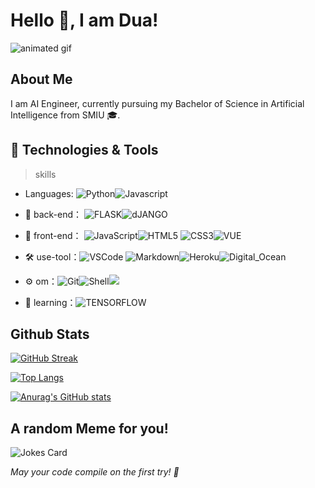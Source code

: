 

# Hello 👋, I am Dua!

![animated gif](./coding-girl.gif)





##  About Me
I am AI Engineer, currently pursuing my Bachelor of Science in Artificial Intelligence from SMIU 🎓. 





## 🔧 Technologies & Tools


> skills

- Languages: ![Python](https://img.shields.io/badge/Python-informational?style=flat&logo=Python)![Javascript](https://img.shields.io/badge/Javascript-informational?style=flat&logo=Javascript)

- 🔭 back-end： ![FLASK](https://img.shields.io/badge/-FLASK-gray?style=flat-circle&logo=FLASK)![dJANGO](https://img.shields.io/badge/-dJANGO-green?style=flat-circle&logo=dJANGO)

- 👯 front-end： ![JavaScript](https://img.shields.io/badge/-JavaScript-yellow?style=flat-circle&logo=javascript)![HTML5](https://img.shields.io/badge/-HTML5-yellow?style=flat-circle&logo=html5) ![CSS3](https://img.shields.io/badge/-CSS3-yellow?style=flat-circle&logo=css3)![VUE](https://img.shields.io/badge/-React-blue?style=flat-circle&logo=React)

- :hammer_and_wrench: use-tool：![VSCode](https://img.shields.io/badge/VSCode-informational?style=flat&logo=Visual-Studio-Code) ![Markdown](https://img.shields.io/badge/-Markdown-black?style=flat-circle&logo=markdown)![Heroku](https://img.shields.io/badge/Heroku-430098?style=flat&logo=heroku&logoColor=white)![Digital_Ocean](https://img.shields.io/badge/Digital_Ocean-2bbc8a?style=flat&logo=digitalocean&logoColor=white&)

- ⚙️ om：![Git](https://img.shields.io/badge/-Git-yellow?style=flat-circle&logo=git)![Shell](https://img.shields.io/badge/-Shell-red?style=flat-circle&logo=shell)![](https://img.shields.io/badge/-GitHub-black?style=flat-circle&logo=GitHub)



- 🌱 learning：![TENSORFLOW](https://img.shields.io/badge/-TENSORFLOW-black?style=flat-circle&logo=TENSORFLOW)
## Github Stats

[![GitHub Streak](https://github-readme-streak-stats.herokuapp.com?user=Dua-Jan-Muhammad&theme=github-dark&hide_border=true&card_width=550)](https://git.io/streak-stats)

[![Top Langs](https://github-readme-stats.vercel.app/api/top-langs/?username=Dua-Jan-Muhammad&layout=compact&theme=blue-green)](https://github.com/Dua-Jan-Muhammad/github-readme-stats)

[![Anurag's GitHub stats](https://github-readme-stats.vercel.app/api?username=Dua-Jan-Muhammad&count_private=true&show_icons=true&theme=blue-green)](https://github.com/Dua-Jan-Muhammad/github-readme-stats)
## A random Meme for you!


![Jokes Card](https://readme-jokes.vercel.app/api)

*May your code compile on the first try! 🚀*

<!--
**Dua-Jan-Muhammad/Dua-Jan-Muhammad** is a ✨ _special_ ✨ repository because its `README.md` (this file) appears on your GitHub profile.

Here are some ideas to get you started:

- 🔭 I’m currently working on ...
- 🌱 I’m currently learning ...
- 👯 I’m looking to collaborate on ...
- 🤔 I’m looking for help with ...
- 💬 Ask me about ...
- 📫 How to reach me: ...
- 😄 Pronouns: ...
- ⚡ Fun fact: ...
-->
